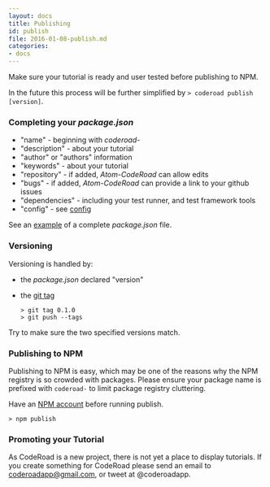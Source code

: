 ```yaml
---
layout: docs
title: Publishing
id: publish
file: 2016-01-08-publish.md
categories:
- docs
---
```

Make sure your tutorial is ready and user tested before publishing to NPM.

In the future this process will be further simplified by `> coderoad publish [version]`.

### Completing your *package.json*

* "name" - beginning with *coderoad-*
* "description" - about your tutorial
* "author" or "authors" information
* "keywords" - about your tutorial
* "repository" - if added, *Atom-CodeRoad* can allow edits
* "bugs" - if added, *Atom-CodeRoad* can provide a link to your github issues
* "dependencies" - including your test runner, and test framework tools
* "config" - see [config](#config)

See an [example](https://github.com/coderoad/coderoad-functional-school/blob/master/package.json) of a complete *package.json* file.

### Versioning

Versioning is handled by:

* the *package.json* declared "version"
* the [git tag](https://git-scm.com/book/en/v2/Git-Basics-Tagging)

      > git tag 0.1.0
      > git push --tags

Try to make sure the two specified versions match.

### Publishing to NPM

Publishing to NPM is easy, which may be one of the reasons why the NPM registry is so crowded with packages. Please ensure your package name is prefixed with `coderoad-` to limit package registry cluttering.

Have an [NPM account](https://www.npmjs.com/signup) before running publish.

    > npm publish


### Promoting your Tutorial

As CodeRoad is a new project, there is not yet a place to display tutorials. If you create something for CodeRoad please send an email to coderoadapp@gmail.com, or tweet at @coderoadapp.
